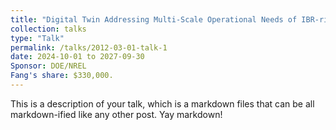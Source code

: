 ```yaml
---
title: "Digital Twin Addressing Multi-Scale Operational Needs of IBR-rich Grids (DIAMOND)"
collection: talks
type: "Talk"
permalink: /talks/2012-03-01-talk-1
date: 2024-10-01 to 2027-09-30
Sponsor: DOE/NREL
Fang's share: $330,000.
---
```


This is a description of your talk, which is a markdown files that can be all markdown-ified like any other post. Yay markdown!
